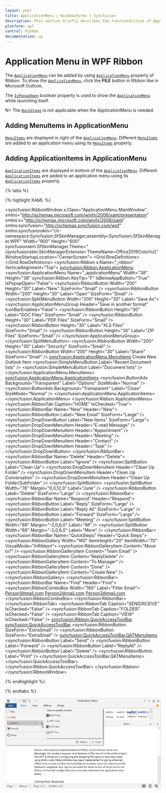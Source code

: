 ```yaml
---
layout: post
title: ApplicationMenu | WindowsForms | Syncfusion
description: This section briefly describes the functionalities of Application Menu support in Syncfusion Ribbon control for WPF.
platform: wpf
control: Ribbon
documentation: ug
---
```


# Application Menu in WPF Ribbon

The [`ApplicationMenu`](https://help.syncfusion.com/cr/wpf/Syncfusion.Windows.Tools.Controls.ApplicationMenu.html) can be added by using [`ApplicationMenu`](https://help.syncfusion.com/cr/wpf/Syncfusion.Windows.Tools.Controls.Ribbon.html#Syncfusion_Windows_Tools_Controls_Ribbon_ApplicationMenu) property of Ribbon. To show the [`ApplicationMenu`](https://help.syncfusion.com/cr/wpf/Syncfusion.Windows.Tools.Controls.ApplicationMenu.html), click the **FILE** button in Ribbon like in Microsoft Outlook.

The [`IsPopupOpen`](https://help.syncfusion.com/cr/wpf/Syncfusion.Windows.Tools.Controls.ApplicationMenu.html#Syncfusion_Windows_Tools_Controls_ApplicationMenu_IsPopupOpen) boolean property is used to show the [`ApplicationMenu`](https://help.syncfusion.com/cr/wpf/Syncfusion.Windows.Tools.Controls.ApplicationMenu.html) while launching itself.

N> The [`BackStage`](https://help.syncfusion.com/cr/wpf/Syncfusion.Windows.Tools.Controls.Ribbon.html#Syncfusion_Windows_Tools_Controls_Ribbon_BackStage) is not applicable when the ApplicationMenu is needed.

## Adding MenuItems in ApplicationMenu

[`MenuItems`](https://help.syncfusion.com/cr/wpf/Syncfusion.Windows.Tools.Controls.ApplicationMenu.html#Syncfusion_Windows_Tools_Controls_ApplicationMenu_MenuItems) are displayed in right of the [`ApplicationMenu`](https://help.syncfusion.com/cr/wpf/Syncfusion.Windows.Tools.Controls.ApplicationMenu.html). Different [`MenuItems`](https://help.syncfusion.com/cr/wpf/Syncfusion.Windows.Tools.Controls.ApplicationMenu.html#Syncfusion_Windows_Tools_Controls_ApplicationMenu_MenuItems) are added to an application menu using its [`MenuItems`](https://help.syncfusion.com/cr/wpf/Syncfusion.Windows.Tools.Controls.ApplicationMenu.html#Syncfusion_Windows_Tools_Controls_ApplicationMenu_MenuItems) property.

## Adding ApplicationItems in ApplicationMenu

[`ApplicationItems`](https://help.syncfusion.com/cr/wpf/Syncfusion.Windows.Tools.Controls.ApplicationMenu.html#Syncfusion_Windows_Tools_Controls_ApplicationMenu_ApplicationItems) are displayed in bottom of the [`ApplicationMenu`](https://help.syncfusion.com/cr/wpf/Syncfusion.Windows.Tools.Controls.ApplicationMenu.html). Different [`ApplicationItems`](https://help.syncfusion.com/cr/wpf/Syncfusion.Windows.Tools.Controls.ApplicationMenu.html#Syncfusion_Windows_Tools_Controls_ApplicationMenu_ApplicationItems) are added to an application menu using its [`ApplicationItems`](https://help.syncfusion.com/cr/wpf/Syncfusion.Windows.Tools.Controls.ApplicationMenu.html#Syncfusion_Windows_Tools_Controls_ApplicationMenu_ApplicationItems) property.

 {% tabs %}

 {% highlight XAML %}

<syncfusion:RibbonWindow
    x:Class="ApplicationMenu.MainWindow"
    xmlns="http://schemas.microsoft.com/winfx/2006/xaml/presentation"
    xmlns:x="http://schemas.microsoft.com/winfx/2006/xaml"
    xmlns:syncfusion="http://schemas.syncfusion.com/wpf"
    xmlns:syncfusionskin="clr-namespace:Syncfusion.SfSkinManager;assembly=Syncfusion.SfSkinManager.WPF"
    Width="900"
    Height="600"
    syncfusionskin:SfSkinManager.Theme="{syncfusionskin:SkinManagerExtension ThemeName=Office2019Colorful}"
    WindowStartupLocation="CenterScreen">
    <Grid>
        <Grid.RowDefinitions>
            <RowDefinition Height="Auto" />
            <RowDefinition Height="*" />
        </Grid.RowDefinitions>
        <Grid>
            <syncfusion:Ribbon x:Name="_ribbon" VerticalAlignment="Top">
                <syncfusion:Ribbon.ApplicationMenu>
                    <syncfusion:ApplicationMenu
                        Name="_applicationMenu"
                        Width="38"
                        Height="38"
                        syncfusion:Ribbon.KeyTip="F"
                        IsBelowAppButton="True"
                        IsPopupOpen="False">
                        <syncfusion:RibbonButton
                            Width="200"
                            Height="30"
                            Label="New"
                            SizeForm="Small" />
                        <syncfusion:RibbonButton
                            Width="200"
                            Height="30"
                            Label="Open"
                            SizeForm="Small" />
                        <syncfusion:SplitMenuButton
                            Width="200"
                            Height="30"
                            Label="Save As">
                            <syncfusion:ApplicationMenuGroup Header="Save in another format" IconBarEnabled="False">
                                <syncfusion:RibbonButton
                                    Height="30"
                                    Label="DOC Files"
                                    SizeForm="Small" />
                                <syncfusion:RibbonButton
                                    Height="30"
                                    Label="PDF Files"
                                    SizeForm="Small" />
                                <syncfusion:RibbonButton
                                    Height="30"
                                    Label="XLS Files"
                                    SizeForm="Small" />
                                <syncfusion:RibbonButton
                                    Height="30"
                                    Label="ZIP Files"
                                    SizeForm="Small" />
                            </syncfusion:ApplicationMenuGroup>
                        </syncfusion:SplitMenuButton>
                        <syncfusion:RibbonButton
                            Width="200"
                            Height="30"
                            Label="Security"
                            SizeForm="Small" />
                        <Separator />
                        <syncfusion:RibbonButton
                            Width="200"
                            Height="30"
                            Label="Share"
                            SizeForm="Small" />
                        <syncfusion:ApplicationMenu.MenuItems>
                            <TextBlock MinWidth="300" FontWeight="Bold">Create New Outlook Item</TextBlock>
                            <Separator />
                            <syncfusion:SimpleMenuButton Label="Recent Document lists" />
                            <syncfusion:SimpleMenuButton Label="Document lists" />
                        </syncfusion:ApplicationMenu.MenuItems>
                        <syncfusion:ApplicationMenu.ApplicationItems>
                            <syncfusion:ButtonAdv
                                Background="Transparent"
                                Label="Options"
                                SizeMode="Normal" />
                            <syncfusion:ButtonAdv
                                Background="Transparent"
                                Label="Close"
                                SizeMode="Normal" />
                        </syncfusion:ApplicationMenu.ApplicationItems>
                    </syncfusion:ApplicationMenu>
                </syncfusion:Ribbon.ApplicationMenu>
                <syncfusion:RibbonTab Caption="HOME" IsChecked="True">
                    <syncfusion:RibbonBar Name="New" Header="New">
                        <syncfusion:RibbonButton Label="New Email" SizeForm="Large" />
                        <syncfusion:DropDownButton Label="New Items" SizeForm="Large">
                            <syncfusion:DropDownMenuItem Header="E-mail Message" />
                            <syncfusion:DropDownMenuItem Header="Appointment" />
                            <syncfusion:DropDownMenuItem Header="Meeting" />
                            <syncfusion:DropDownMenuItem Header="Contact" />
                            <syncfusion:DropDownMenuItem Header="Task" />
                        </syncfusion:DropDownButton>
                    </syncfusion:RibbonBar>
                    <syncfusion:RibbonBar Name="Delete" Header="Delete">
                        <syncfusion:RibbonButton Label="Ignore" />
                        <syncfusion:SplitButton Label="Clean Up">
                            <syncfusion:DropDownMenuItem Header="Clean Up Folder" />
                            <syncfusion:DropDownMenuItem Header="Clean Up Conversation" />
                            <syncfusion:DropDownMenuItem Header="Clean Up Folder/SubFolder" />
                        </syncfusion:SplitButton>
                        <syncfusion:SplitButton
                            Width="76"
                            Margin="0,0,12,0"
                            Label="Junk" />
                        <syncfusion:RibbonButton Label="Delete" SizeForm="Large" />
                    </syncfusion:RibbonBar>
                    <syncfusion:RibbonBar Name="Respond" Header="Respond">
                        <syncfusion:RibbonButton Label="Reply" SizeForm="Large" />
                        <syncfusion:RibbonButton Label="Reply All" SizeForm="Large" />
                        <syncfusion:RibbonButton Label="Forward" SizeForm="Large" />
                        <syncfusion:RibbonButton Label="Meeting" />
                        <syncfusion:SplitButton
                            Width="68"
                            Margin="-2,0,6,0"
                            Label="IM" />
                        <syncfusion:SplitButton
                            Width="68"
                            Margin="-2,0,6,0"
                            Label="More" />
                    </syncfusion:RibbonBar>
                    <syncfusion:RibbonBar Name="QuickSteps" Header="Quick Steps">
                        <syncfusion:RibbonGallery
                            Width="160"
                            ItemHeight="20"
                            ItemWidth="70"
                            VisualMode="InRibbon">
                            <syncfusion:RibbonGalleryItem Content="Move to?" />
                            <syncfusion:RibbonGalleryItem Content="Team Email" />
                            <syncfusion:RibbonGalleryItem Content="ReplyDelete" />
                            <syncfusion:RibbonGalleryItem Content="To Manager" />
                            <syncfusion:RibbonGalleryItem Content="Done" />
                            <syncfusion:RibbonGalleryItem Content="Create New" />
                        </syncfusion:RibbonGallery>
                    </syncfusion:RibbonBar>
                    <syncfusion:RibbonBar Name="Find" Header="Find">
                        <syncfusion:RibbonComboBox Width="160" Label="Filter Email">
                            <ComboBoxItem>Person1@mail.com</ComboBoxItem>
                            <ComboBoxItem>Person2@mail.com</ComboBoxItem>
                            <ComboBoxItem>Person3@mail.com</ComboBoxItem>
                        </syncfusion:RibbonComboBox>
                    </syncfusion:RibbonBar>
                </syncfusion:RibbonTab>
                <syncfusion:RibbonTab Caption="SEND/RCEIVE" IsChecked="False" />
                <syncfusion:RibbonTab Caption="FOLDER" IsChecked="False" />
                <syncfusion:RibbonTab Caption="VIEW" IsChecked="False" />
                <syncfusion:Ribbon.QuickAccessToolBar>
                    <syncfusion:QuickAccessToolBar>
                        <syncfusion:RibbonButton SizeForm="ExtraSmall" />
                        <syncfusion:RibbonButton SizeForm="ExtraSmall" />
                        <syncfusion:QuickAccessToolBar.QATMenuItems>
                            <syncfusion:RibbonButton Label="Send" />
                            <syncfusion:RibbonButton Label="Forward" />
                            <syncfusion:RibbonButton Label="ReplyAll" />
                            <syncfusion:RibbonButton Label="Delete" />
                            <syncfusion:RibbonButton Label="Print" />
                        </syncfusion:QuickAccessToolBar.QATMenuItems>
                    </syncfusion:QuickAccessToolBar>
                </syncfusion:Ribbon.QuickAccessToolBar>
            </syncfusion:Ribbon>
        </Grid>
    </Grid>
</syncfusion:RibbonWindow>

 {% endhighlight %}

 {% endtabs %}

  ![Application menu in WPF Ribbon](ApplicationMenu-images/ApplicationMenu.png)